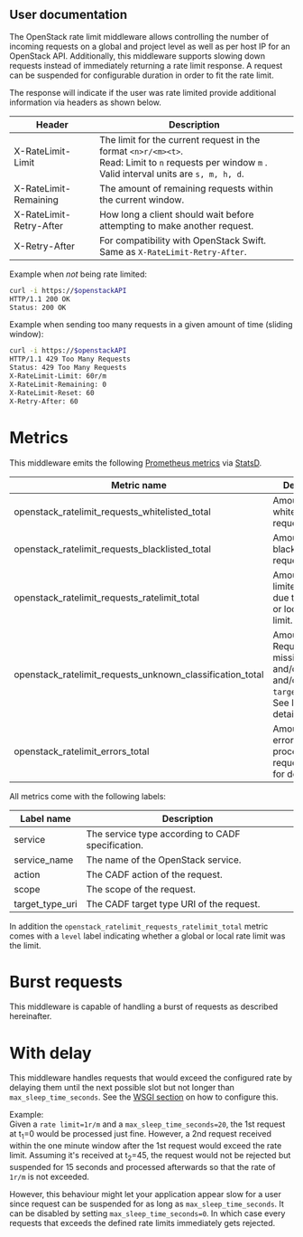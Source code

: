 User documentation
------------------

The OpenStack rate limit middleware allows controlling the number of incoming requests on a global and project level as well as per host IP for an OpenStack API.
Additionally, this middleware supports slowing down requests instead of immediately returning a rate limit response.
A request can be suspended for configurable duration in order to fit the rate limit.

The response will indicate if the user was rate limited provide additional information via headers as shown below. 

| Header                  | Description |
|-------------------------|-------------|
| X-RateLimit-Limit       | The limit for the current request in the format `<n>r/<m><t>`. <br> Read: Limit to `n` requests per window `m` <unit>. Valid interval units are `s, m, h, d`. |
| X-RateLimit-Remaining   | The amount of remaining requests within the current window. |
| X-RateLimit-Retry-After | How long a client should wait before attempting to make another request.  |
| X-Retry-After           | For compatibility with OpenStack Swift. Same as `X-RateLimit-Retry-After`. |

 
Example when *not* being rate limited:
```bash
curl -i https://$openstackAPI
HTTP/1.1 200 OK
Status: 200 OK
```

Example when sending too many requests in a given amount of time (sliding window):
```bash
curl -i https://$openstackAPI
HTTP/1.1 429 Too Many Requests
Status: 429 Too Many Requests
X-RateLimit-Limit: 60r/m
X-RateLimit-Remaining: 0
X-RateLimit-Reset: 60
X-Retry-After: 60
```

# Metrics

This middleware emits the following [Prometheus metrics](https://prometheus.io/docs/concepts/metric_types) via [StatsD](https://github.com/DataDog/datadogpy).  

| Metric name                                                   | Description |
|---------------------------------------------------------------|-------------|
| openstack_ratelimit_requests_whitelisted_total                | Amount of whitelisted requests. |
| openstack_ratelimit_requests_blacklisted_total                | Amount of blacklisted requests. |
| openstack_ratelimit_requests_ratelimit_total                  | Amount of rate limited requests due to a global or local rate limit. |
| openstack_ratelimit_requests_unknown_classification_total     | Amount of Requests with missing `scope` and/or `action` and/or `target_type_uri`. See log for details. |
| openstack_ratelimit_errors_total                              | Amount of errors while processing a request. See log for details. |

All metrics come with the following labels:

| Label name      | Description |
|-----------------|-------------|
| service         | The service type according to CADF specification. |
| service_name    | The name of the OpenStack service. |
| action          | The CADF action of the request. |
| scope           | The scope of the request. |
| target_type_uri | The CADF target type URI of the request. |

In addition the `openstack_ratelimit_requests_ratelimit_total` metric comes with a `level` label indicating whether a global or local rate limit was the limit. 

# Burst requests

This middleware is capable of handling a burst of requests as described hereinafter.

# With delay

This middleware handles requests that would exceed the configured rate by delaying them until the next possible slot but not longer than `max_sleep_time_seconds`.
See the [WSGI section](install.md) on how to configure this. 

Example:  
Given a `rate limit=1r/m` and a `max_sleep_time_seconds=20`, the 1st request at t<sub>1</sub>=0 would be processed just fine. 
However, a 2nd request received within the one minute window after the 1st request would exceed the rate limit.
Assuming it's received at t<sub>2</sub>=45, the request would not be rejected but suspended for 15 seconds and processed afterwards so that the rate of `1r/m` is not exceeded. 

However, this behaviour might let your application appear slow for a user since request can be suspended for as long as `max_sleep_time_seconds`.
It can be disabled by setting `max_sleep_time_seconds=0`.
In which case every requests that exceeds the defined rate limits immediately gets rejected.
